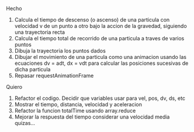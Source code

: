 Hecho

1. Calcula el tiempo de descenso (o ascenso) de una particula con velocidad v de un punto a otro bajo la accion de la gravedad, siguiendo una trayectoria recta
2. Calcula el tiempo total de recorrido de una particula a traves de varios puntos
3. Dibuja la trayectoria los puntos dados
4. Dibujar el movimiento de una particula como una animacion usando las ecuaciones dv = adt, dx = vdt para calcular las posiciones sucesivas de dicha particula
5. Repasar requestAnimationFrame

Quiero

1. Refactor el codigo. Decidir que variables usar para vel, pos, dv, ds, etc
2. Mostrar el tiempo, distancia, velocidad y aceleracion
3. Refactor la funcion totalTime usando array.reduce
4. Mejorar la respuesta del tiempo considerar una velocidad media quizas...
